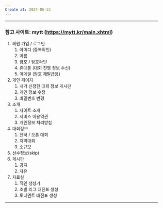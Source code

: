 ```yaml
---
Create at: 2024-06-23
---
```

---

### 참고 사이트: mytt (https://mytt.kr/main.xhtml)
1. 회원 가입 / 로그인
	1. 아이디 (중복확인)
	2. 이름
	3. 암호 / 암호확인
	4. 휴대폰 (대회 진행 정보 수신)
	5. 이메일 (암호 재발급용)
2. 개인 페이지
	1. 내가 신청한 대회 정보 게시판
	2. 개인 정보 수정
	3. 비밀번호 변경
3. 소개
	1. 사이트 소개
	2. 서비스 이용약관
	3. 개인정보 처리방침
4. 대회정보
	1. 전국 / 오픈 대회
	2. 지역대회
	3. 소규모
5. 선수정보(skip)
6. 게시판
	1. 공지
	2. 자유
7. 자료실
	1. 직인 생성기
	2. 조별 리그 대진표 생성
	3. 토너먼트 대진표 생성

---

